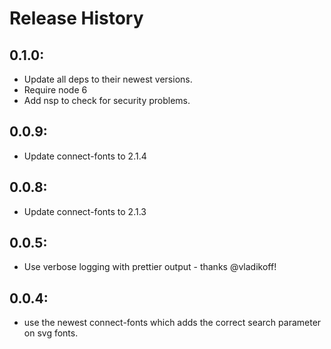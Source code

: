 # Release History

## 0.1.0:
  * Update all deps to their newest versions.
  * Require node 6
  * Add nsp to check for security problems.

## 0.0.9:
  * Update connect-fonts to 2.1.4

## 0.0.8:
  * Update connect-fonts to 2.1.3

## 0.0.5:
  * Use verbose logging with prettier output - thanks @vladikoff!

## 0.0.4:
  * use the newest connect-fonts which adds the correct search parameter on svg fonts.

